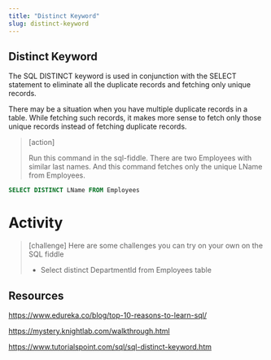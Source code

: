 ```yaml
---
title: "Distinct Keyword"
slug: distinct-keyword
---
```


## Distinct Keyword

The SQL DISTINCT keyword is used in conjunction with the SELECT statement to eliminate all the duplicate records and fetching only unique records.

There may be a situation when you have multiple duplicate records in a table. While fetching such records, it makes more sense to fetch only those unique records instead of fetching duplicate records.

> [action]
>
> Run this command in the sql-fiddle. There are two Employees with similar last names. And this command fetches only the unique LName from Employees.
>
```sql
SELECT DISTINCT LName FROM Employees
```
>


# Activity
> [challenge]
Here are some challenges you can try on your own on the SQL fiddle
> - Select distinct DepartmentId from Employees table
>


## Resources
https://www.edureka.co/blog/top-10-reasons-to-learn-sql/

https://mystery.knightlab.com/walkthrough.html

https://www.tutorialspoint.com/sql/sql-distinct-keyword.htm
